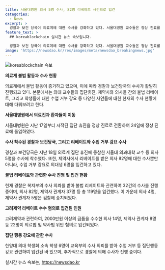 ```yaml
---
title: 서울대병원 의사 5명 수사, 82명 리베이트 사건으로 입건
categories:
  - News
excerpt: >
  경찰과 보건 당국이 의료계에 대한 수사를 강화하고 있다. 서울대병원 교수들은 정상 진료를 재개하기로 했으며, 경찰은 의료계에서의 불법 리베이트와 집단 행동 강요 등 다양한 혐의에 대해 수사 중이다. 의료진과 환자들에게 피해를 주는 의료진을 고발하겠다는 복지부의 의사 선고에 따라, 경찰은 집단 휴진과 관련한 의료진들을 엄정하게 조사할 예정이며, 불법 리베이트와 관련된 수사 역시 활발히 진행 중이다. 또한, 교육부가 집단행동 강요에 대한 제보가 접수되자 해당 대학들을 경찰에 수사 의뢰했다.
feature_text: >
  ## koreablockchain 실시간 뉴스 속보입니다.

  경찰과 보건 당국이 의료계에 대한 수사를 강화하고 있다. 서울대병원 교수들은 정상 진료를 재개하기로 했으며, 경찰은 의료계에서의 불법 리베이트와 집단 행동 강요 등 다양한 혐의에 대해 수사 중이다. 의료진과 환자들에게 피해를 주는 의료진을 고발하겠다는 복지부의 의사 선고에 따라, 경찰은 집단 휴진과 관련한 의료진들을 엄정하게 조사할 예정이며, 불법 리베이트와 관련된 수사 역시 활발히 진행 중이다. 또한, 교육부가 집단행동 강요에 대한 제보가 접수되자 해당 대학들을 경찰에 수사 의뢰했다.
image: 'https://newsdao.kr/res/images/meta/newsdao_breakingnews.jpg'
---
```


<p><img src="https://newsdao.kr/res/images/meta/newsdao_breakingnews.jpg" alt="koreablockchain 속보" /></p>

<p><strong>의료계 불법 활동과 수사 현황</strong></p>

<p>의료계에서 불법 활동이 증가하고 있으며, 이에 따라 경찰과 보건당국의 수사가 활발히 진행되고 있다. 본문에서는 의대 교수들의 집단휴진, 제약사와 의사들 간의 불법 리베이트, 그리고 학생들에 대한 수업 거부 강요 등 다양한 사안들에 대한 현재의 수사 현황에 대해 다뤄보려고 한다.</p>

<p><strong>서울대병원에서 의료진과 환자들이 이동</strong></p>

<p>서울대병원은 지난 17일부터 시작된 집단 휴진을 정상 진료로 전환하여 24일에 정상 진료에 돌입하였다.</p>

<p><strong>수사 착수된 경찰과 보건당국, 그리고 리베이트와 수업 거부 강요 수사</strong></p>

<p>경찰과 보건당국은 지난 18일 의료계 집단 휴진에 동참한 서울대 의과대학 교수 등 의사 5명을 수사에 착수했다. 또한, 제약사에서 리베이트를 받은 의사 82명에 대한 수사뿐만 아니라, 수업 거부 강요로 의대생 6명을 입건하고 있다.</p>

<p><strong>불법 리베이트와 관련한 수사 진행 및 입건 현황</strong></p>

<p>현재 경찰은 복지부의 수사 의뢰를 받아 불법 리베이트와 관련하여 32건의 수사를 진행 중이며, 의사 82명, 제약사 관계자 37명 등 총 119명을 입건했다. 이 가운데 의사 4명, 제약사 관계자 5명은 검찰에 송치되었다.</p>

<p><strong>고려제약 리베이트 수수 혐의로 입건된 인원</strong></p>

<p>고려제약과 관련하여, 2000만원 이상의 금품을 수수한 의사 14명, 제약사 관계자 8명 등 22명이 의료법 및 약사법 위반 혐의로 입건되었다.</p>

<p><strong>집단 행동 강요에 관한 수사</strong></p>

<p>한양대 의대 학생회 소속 학생 6명이 교육부의 수사 의뢰를 받아 수업 거부 등 집단행동 강요 관련하여 입건된 바 있으며, 추가적으로 경찰에 의해 수사가 진행 중이다.</p>
실시간 뉴스 속보는, <a href="https://newsdao.kr" rel="dofollow">https://newsdao.kr</a>


